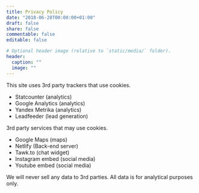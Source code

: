 ```yaml
---
title: Privacy Policy
date: "2018-06-28T00:00:00+01:00"
draft: false
share: false
commentable: false
editable: false

# Optional header image (relative to `static/media/` folder).
header:
  caption: ""
  image: ""
---
```

This site uses 3rd party trackers that use cookies.

- Statcounter (analytics)
- Google Analytics (analytics)
- Yandex Metrika (analytics)
- Leadfeeder (lead generation)

3rd party services that may use cookies.
- Google Maps (maps)
- Netlify (Back-end server)
- Tawk.to (chat widget)
- Instagram embed (social media)
- Youtube embed (social media)

We will never sell any data to 3rd parties. All data is for analytical purposes only.
